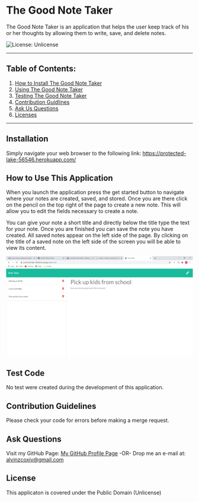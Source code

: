 # The Good Note Taker

  The Good Note Taker is an application that helps the user keep track of his or her thoughts by allowing them to write, save, and delete notes.

  ![License: Unlicense](https://img.shields.io/badge/license-Unlicense-blue.svg)

  ***

  ## Table of Contents:

  1. [How to Install The Good Note Taker](#Installation)
  2. [Using The Good Note Taker](#How%20To%20Use%20This%20Application)
  3. [Testing The Good Note Taker](#Test%20Code)
  4. [Contribution Guidlines](#Contribution%20Guidelines)
  5. [Ask Us Questions](#Ask%20Questions)
  6. [Licenses](#License)

  ***

  ## Installation

  Simply navigate your web browser to the following link: <https://protected-lake-56546.herokuapp.com/>
  

  ## How to Use This Application

  When you launch the application press the get started button to navigate where your notes are created, saved, and stored. Once you are there click on the pencil on the top right of the page to create a new note. This will allow you to edit the fields necessary to create a note.
  
  You can give your note a short title and directly below the title type the text for your note. Once you are finished you can save the note you have created. All saved notes appear on the left side of the page. By clicking on the title of a saved note on the left side of the screen you will be able to view its content.

  ![Application in use](/images/notetaker.png)

  ## Test Code

  No test were created during the development of this application.

  ## Contribution Guidelines

  Please check your code for errors before making a merge request.

  ## Ask Questions

  Visit my GitHub Page: [My GitHub Profile Page](https://github.com/AlvinZC4)
 -OR-
 Drop me an e-mail at: alvinzcoxiv@gmail.com

  ## License

  This applicaton is covered under the Public Domain (Unlicense)


